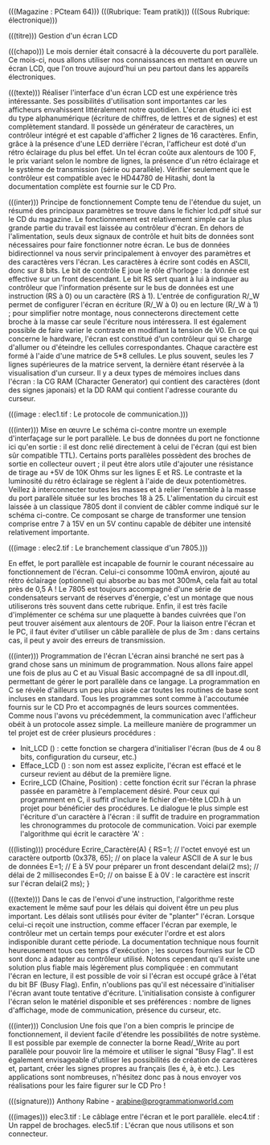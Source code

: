 ﻿(((Magazine : PCteam 64)))
(((Rubrique: Team pratik)))
(((Sous Rubrique: électronique)))

(((titre))) Gestion d'un écran LCD

(((chapo)))
Le mois dernier était consacré à la découverte du port parallèle. Ce mois-ci, nous allons utiliser nos connaissances en mettant en œuvre un écran LCD, que l'on trouve aujourd'hui un peu partout dans les appareils électroniques.

(((texte)))
Réaliser l'interface d'un écran LCD est une expérience très intéressante. Ses possibilités d'utilisation sont importantes car les afficheurs envahissent littéralement notre quotidien. L'écran étudié ici est du type alphanumérique (écriture de chiffres, de lettres et de signes) et est complètement standard. Il possède un générateur de caractères, un contrôleur intégré et est capable d'afficher 2 lignes de 16 caractères. Enfin, grâce à la présence d'une LED derrière l'écran, l'afficheur est doté d'un rétro éclairage du plus bel effet. Un tel écran coûte aux alentours de 100 F, le prix variant selon le nombre de lignes, la présence d'un rétro éclairage et le système de transmission (série ou parallèle). Vérifier seulement que le contrôleur est compatible avec le HD44780 de Hitashi, dont la documentation complète est fournie sur le CD Pro.

(((inter))) Principe de fonctionnement
Compte tenu de l'étendue du sujet, un résumé des principaux paramètres se trouve dans le fichier lcd.pdf situé sur le CD du magazine. Le fonctionnement est relativement simple car la plus grande partie du travail est laissée au contrôleur d'écran. En dehors de l'alimentation, seuls deux signaux de contrôle et huit bits de données sont nécessaires pour faire fonctionner notre écran. 
Le bus de données bidirectionnel va nous servir principalement à envoyer des paramètres et des caractères vers l'écran. Les caractères à écrire sont codés en ASCII, donc sur 8 bits. Le bit de contrôle E joue le rôle d'horloge : la donnée est effective sur un front descendant. Le bit RS sert quant à lui à indiquer au contrôleur que l'information présente sur le bus de données est une instruction (RS à 0) ou un caractère (RS à 1). L'entrée de configuration R/_W permet de configurer l'écran en écriture (R/_W à 0) ou en lecture (R/_W à 1) ; pour simplifier notre montage, nous connecterons directement cette broche à la masse car seule l'écriture nous intéressera. Il est également possible de faire varier le contraste en modifiant la tension de V0. 
En ce qui concerne le hardware, l'écran est constitué d'un contrôleur qui se charge d'allumer ou d'éteindre les cellules correspondantes. Chaque caractère est formé à l'aide d'une matrice de 5*8 cellules. Le plus souvent, seules les 7 lignes supérieures de la matrice servent, la dernière étant réservée à la visualisation d'un curseur. Il y a deux types de mémoires inclues dans l'écran : la CG RAM (Character Generator) qui contient des caractères (dont des signes japonais) et la DD RAM qui contient l'adresse courante du curseur.

(((image : elec1.tif : Le protocole de communication.)))

(((inter))) Mise en œuvre
Le schéma ci-contre montre un exemple d'interfaçage sur le port parallèle. Le bus de données du port ne fonctionne ici qu'en sortie : il est donc relié directement à celui de l'écran (qui est bien sûr compatible TTL). Certains ports parallèles possèdent des broches de sortie en collecteur ouvert ; il peut être alors utile d'ajouter une résistance de tirage au +5V de 10K Ohms sur les lignes E et RS. Le contraste et la luminosité du rétro éclairage se règlent à l'aide de deux potentiomètres. Veillez à interconnecter toutes les masses et à relier l'ensemble à la masse du port parallèle située sur les broches 18 à 25. L'alimentation du circuit est laissée à un classique 7805 dont il convient de câbler comme indiqué sur le schéma ci-contre. Ce composant se charge de transformer une tension comprise entre 7 à 15V en un 5V continu capable de débiter une intensité relativement importante.

(((image : elec2.tif : Le branchement classique d'un 7805.)))

En effet, le port parallèle est incapable de fournir le courant nécessaire au fonctionnement de l'écran. Celui-ci consomme 100mA environ, ajouté au rétro éclairage (optionnel) qui absorbe au bas mot 300mA, cela fait au total près de 0,5 A ! Le 7805 est toujours accompagné d'une série de condensateurs servant de réserves d'énergie, c'est un montage que nous utiliserons très souvent dans cette rubrique. Enfin, il est très facile d'implémenter ce schéma sur une plaquette à bandes cuivrées que l'on peut trouver aisément aux alentours de 20F. Pour la liaison entre l'écran et le PC, il faut éviter d'utiliser un câble parallèle de plus de 3m : dans certains cas, il peut y avoir des erreurs de transmission.

(((inter))) Programmation de l'écran
L'écran ainsi branché ne sert pas à grand chose sans un minimum de programmation. Nous allons faire appel une fois de plus au C et au Visual Basic accompagné de sa dll inpout.dll, permettant de gérer le port parallèle dans ce langage. La programmation en C se révèle d'ailleurs un peu plus aisée car toutes les routines de base sont incluses en standard. Tous les programmes sont comme à l'accoutumée fournis sur le CD Pro et accompagnés de leurs sources commentées.
Comme nous l'avons vu précédemment, la communication avec l'afficheur obéit à un protocole assez simple. La meilleure manière de programmer un tel projet est de créer plusieurs procédures : 
- Init_LCD () : cette fonction se chargera d'initialiser l'écran (bus de 4 ou 8 bits, configuration du curseur, etc.)
- Efface_LCD () : son nom est assez explicite, l'écran est effacé et le curseur revient au début de la première ligne.
- Ecrire_LCD (Chaine, Position) : cette fonction écrit sur l'écran la phrase passée en paramètre à l'emplacement désiré.
Pour ceux qui programment en C, il suffit d'inclure le fichier d'en-tête LCD.h à un projet pour bénéficier des procédures. Le dialogue le plus simple est l'écriture d'un caractère à l'écran : il suffit de traduire en programmation les chronogrammes du protocole de communication. Voici par exemple l'algorithme qui écrit le caractère 'A' :

(((listing)))
procédure Ecrire_Caractère(A)
{
	RS=1;  // l'octet envoyé est un caractère
	outportb (0x378, 65);  // on place la valeur ASCII de A sur le bus de données
	E=1;  // E à 5V pour préparer un front descendant
	delai(2 ms); // délai de 2 millisecondes
	E=0;  // on baisse E à 0V : le caractère est inscrit sur l'écran
delai(2 ms);
}

(((texte)))
Dans le cas de l'envoi d'une instruction, l'algorithme reste exactement le même sauf pour les délais qui doivent être un peu plus important. Les délais sont utilisés pour éviter de "planter" l'écran. Lorsque celui-ci reçoit une instruction, comme effacer l'écran par exemple, le contrôleur met un certain temps pour exécuter l'ordre et est alors indisponible durant cette période. La documentation technique nous fournit heureusement tous ces temps d'exécution ; les sources fournies sur le CD sont donc à adapter au contrôleur utilisé. Notons cependant qu'il existe une solution plus fiable mais légèrement plus compliquée : en commutant l'écran en lecture, il est possible de voir si l'écran est occupé grâce à l'état du bit BF (Busy Flag). Enfin, n'oublions pas qu'il est nécessaire d'initialiser l'écran avant toute tentative d'écriture. L'initialisation consiste à configurer l'écran selon le matériel disponible et ses préférences : nombre de lignes d'affichage, mode de communication, présence du curseur, etc.
 
(((inter))) Conclusion
Une fois que l'on a bien compris le principe de fonctionnement, il devient facile d'étendre les possibilités de notre système. Il est possible par exemple de connecter la borne Read/_Write au port parallèle pour pouvoir lire la mémoire et utiliser le signal "Busy Flag". Il est également envisageable d'utiliser les possibilités de création de caractères et, partant, créer les signes propres au français (les é, à, è etc.). Les applications sont nombreuses, n'hésitez donc pas à nous envoyer vos réalisations pour les faire figurer sur le CD Pro !

(((signature)))
Anthony Rabine - arabine@programmationworld.com

(((images)))
elec3.tif : Le câblage entre l'écran et le port parallèle.
elec4.tif : Un rappel de brochages.
elec5.tif : L'écran que nous utilisons et son connecteur.


